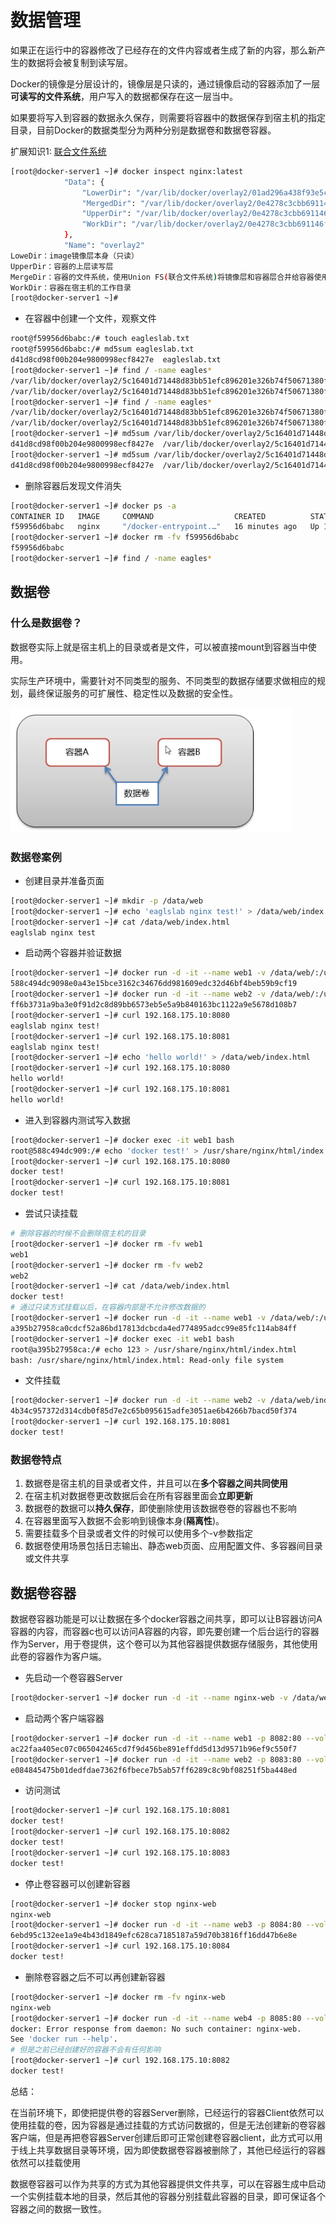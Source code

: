 # 数据管理
如果正在运行中的容器修改了已经存在的文件内容或者生成了新的内容，那么新产生的数据将会被复制到读写层。

Docker的镜像是分层设计的，镜像层是只读的，通过镜像启动的容器添加了一层**可读写的文件系统**，用户写入的数据都保存在这一层当中。

如果要将写入到容器的数据永久保存，则需要将容器中的数据保存到宿主机的指定目录，目前Docker的数据类型分为两种分别是数据卷和数据卷容器。

扩展知识1: [联合文件系统](https://mp.weixin.qq.com/s?__biz=MzI1OTY2MzMxOQ==&mid=2247495888&idx=1&sn=39ed455b12cc2e3ad18f5f72c8e6cc21&chksm=ea77c468dd004d7e42aa4a9c095822e41fd3fa01a08156181615fb66f724bc0d03ff228a39bd&mpshare=1&scene=23&srcid=0725FohVQp49EcJQS0khWpUC&sharer_sharetime=1635037154550&sharer_shareid=ac5ffb01d260d9cefd367fe5efc4eb13#rd)



```bash
[root@docker-server1 ~]# docker inspect nginx:latest 
            "Data": {
                "LowerDir": "/var/lib/docker/overlay2/01ad296a438f93e5cb283b6b462ca8da325754c6958c741221979e783f48a82c/diff:/var/lib/docker/overlay2/3639172ee8e2375e9c5d5843d4f3d9da343574bc6ebface8ee3735691fca04ea/diff:/var/lib/docker/overlay2/fdd0aea0a652268ce776642f9dfb67e221015259400579bd4d01da06931ac015/diff:/var/lib/docker/overlay2/1c85c85b62d3d884b51d4c7cebcb7c135c3f8cc00afd1704526b3a5f22f3723f/diff:/var/lib/docker/overlay2/5b2cab96eb3cfea207ddcc5750e9d950437ecdb27f912091d4e467550c2bc775/diff",
                "MergedDir": "/var/lib/docker/overlay2/0e4278c3cbb691146f01f5f69e5cc48199a1b92bda3d78c54cde984bf95921ee/merged",
                "UpperDir": "/var/lib/docker/overlay2/0e4278c3cbb691146f01f5f69e5cc48199a1b92bda3d78c54cde984bf95921ee/diff",
                "WorkDir": "/var/lib/docker/overlay2/0e4278c3cbb691146f01f5f69e5cc48199a1b92bda3d78c54cde984bf95921ee/work"
            },
            "Name": "overlay2"
LoweDir：image镜像层本身（只读）
UpperDir：容器的上层读写层
MergeDir：容器的文件系统，使用Union FS(联合文件系统)将镜像层和容器层合并给容器使用
WorkDir：容器在宿主机的工作目录
[root@docker-server1 ~]# 
```

- 在容器中创建一个文件，观察文件

```bash
root@f59956d6babc:/# touch eagleslab.txt 
root@f59956d6babc:/# md5sum eagleslab.txt 
d41d8cd98f00b204e9800998ecf8427e  eagleslab.txt
[root@docker-server1 ~]# find / -name eagles*
/var/lib/docker/overlay2/5c16401d71448d83bb51efc896201e326b74f50671380f49a995e3d37e1d2363/diff/eagleslab.txt
/var/lib/docker/overlay2/5c16401d71448d83bb51efc896201e326b74f50671380f49a995e3d37e1d2363/merged/eagleslab.txt
[root@docker-server1 ~]# find / -name eagles*
/var/lib/docker/overlay2/5c16401d71448d83bb51efc896201e326b74f50671380f49a995e3d37e1d2363/diff/eagleslab.txt
/var/lib/docker/overlay2/5c16401d71448d83bb51efc896201e326b74f50671380f49a995e3d37e1d2363/merged/eagleslab.txt
[root@docker-server1 ~]# md5sum /var/lib/docker/overlay2/5c16401d71448d83bb51efc896201e326b74f50671380f49a995e3d37e1d2363/diff/eagleslab.txt
d41d8cd98f00b204e9800998ecf8427e  /var/lib/docker/overlay2/5c16401d71448d83bb51efc896201e326b74f50671380f49a995e3d37e1d2363/diff/eagleslab.txt
[root@docker-server1 ~]# md5sum /var/lib/docker/overlay2/5c16401d71448d83bb51efc896201e326b74f50671380f49a995e3d37e1d2363/merged/eagleslab.txt
d41d8cd98f00b204e9800998ecf8427e  /var/lib/docker/overlay2/5c16401d71448d83bb51efc896201e326b74f50671380f49a995e3d37e1d2363/merged/eagleslab.txt

```

- 删除容器后发现文件消失

```bash
[root@docker-server1 ~]# docker ps -a
CONTAINER ID   IMAGE     COMMAND                  CREATED          STATUS          PORTS     NAMES
f59956d6babc   nginx     "/docker-entrypoint.…"   16 minutes ago   Up 16 minutes   80/tcp    upbeat_greider
[root@docker-server1 ~]# docker rm -fv f59956d6babc
f59956d6babc
[root@docker-server1 ~]# find / -name eagles*
```

## 数据卷

### 什么是数据卷？

数据卷实际上就是宿主机上的目录或者是文件，可以被直接mount到容器当中使用。

实际生产环境中，需要针对不同类型的服务、不同类型的数据存储要求做相应的规划，最终保证服务的可扩展性、稳定性以及数据的安全性。

![img](05.docker数据管理/u=1718952600,4159508250&fm=26&fmt=auto&gp=0.jpg)

### 数据卷案例

- 创建目录并准备页面

```bash
[root@docker-server1 ~]# mkdir -p /data/web
[root@docker-server1 ~]# echo 'eaglslab nginx test!' > /data/web/index.html
[root@docker-server1 ~]# cat /data/web/index.html 
eaglslab nginx test
```

- 启动两个容器并验证数据

```bash
[root@docker-server1 ~]# docker run -d -it --name web1 -v /data/web/:/usr/share/nginx/html/ -p 8080:80 nginx
588c494dc9098e0a43e15bce3162c34676dd981609edc32d46bf4beb59b9cf19
[root@docker-server1 ~]# docker run -d -it --name web2 -v /data/web/:/usr/share/nginx/html/ -p 8081:80 nginx
ff6b3731a9ba3e0f91d2c8d89bb6573eb5e5a9b840163bc1122a9e5678d108b7
[root@docker-server1 ~]# curl 192.168.175.10:8080
eaglslab nginx test!
[root@docker-server1 ~]# curl 192.168.175.10:8081
eaglslab nginx test!
[root@docker-server1 ~]# echo 'hello world!' > /data/web/index.html 
[root@docker-server1 ~]# curl 192.168.175.10:8080
hello world!
[root@docker-server1 ~]# curl 192.168.175.10:8081
hello world!
```

- 进入到容器内测试写入数据

```bash
[root@docker-server1 ~]# docker exec -it web1 bash
root@588c494dc909:/# echo 'docker test!' > /usr/share/nginx/html/index.html 
[root@docker-server1 ~]# curl 192.168.175.10:8080
docker test!
[root@docker-server1 ~]# curl 192.168.175.10:8081
docker test!
```

- 尝试只读挂载

```bash
# 删除容器的时候不会删除宿主机的目录
[root@docker-server1 ~]# docker rm -fv web1
web1
[root@docker-server1 ~]# docker rm -fv web2
web2
[root@docker-server1 ~]# cat /data/web/index.html 
docker test!
# 通过只读方式挂载以后，在容器内部是不允许修改数据的
[root@docker-server1 ~]# docker run -d -it --name web1 -v /data/web/:/usr/share/nginx/html/:ro -p 8080:80 nginx
a395b27958ca0cdcf52a86bd17813dcbcda4ed774895adcc99e85fc114ab84ff
[root@docker-server1 ~]# docker exec -it web1 bash
root@a395b27958ca:/# echo 123 > /usr/share/nginx/html/index.html 
bash: /usr/share/nginx/html/index.html: Read-only file system

```

- 文件挂载

```bash
[root@docker-server1 ~]# docker run -d -it --name web2 -v /data/web/index.html:/usr/share/nginx/html/index.html:ro -p 8081:80 nginx
4b34c957372d314cdb0f85d7e2c65b095615adfe3051ae6b4266b7bacd50f374
[root@docker-server1 ~]# curl 192.168.175.10:8081
docker test!
```

### 数据卷特点

1. 数据卷是宿主机的目录或者文件，并且可以在**多个容器之间共同使用**
2. 在宿主机对数据卷更改数据后会在所有容器里面会**立即更新**
3. 数据卷的数据可以**持久保存**，即使删除使用该数据卷卷的容器也不影响
4. 在容器里面写入数据不会影响到镜像本身(**隔离性**)。
5. 需要挂载多个目录或者文件的时候可以使用多个-v参数指定
6. 数据卷使用场景包括日志输出、静态web页面、应用配置文件、多容器间目录或文件共享

## 数据卷容器

数据卷容器功能是可以让数据在多个docker容器之间共享，即可以让B容器访问A容器的内容，而容器c也可以访问A容器的内容，即先要创建一个后台运行的容器作为Server，用于卷提供，这个卷可以为其他容器提供数据存储服务，其他使用此卷的容器作为客户端。

- 先启动一个卷容器Server

```bash
[root@docker-server1 ~]# docker run -d -it --name nginx-web -v /data/web/:/usr/share/nginx/html/:ro -p 8081:80 nginx
```

- 启动两个客户端容器

```bash
[root@docker-server1 ~]# docker run -d -it --name web1 -p 8082:80 --volumes-from nginx-web nginx:latest 
ac22faa405ec07c065042465cd7f9d456be891effdd5d13d9571b96ef9c550f7
[root@docker-server1 ~]# docker run -d -it --name web2 -p 8083:80 --volumes-from nginx-web nginx:latest 
e084845475b01dedfdae7362f6fbece7b5ab57ff6289c8c9bf08251f5ba448ed
```

- 访问测试

```bash
[root@docker-server1 ~]# curl 192.168.175.10:8081
docker test!
[root@docker-server1 ~]# curl 192.168.175.10:8082
docker test!
[root@docker-server1 ~]# curl 192.168.175.10:8083
docker test!
```

- 停止卷容器可以创建新容器

```bash
[root@docker-server1 ~]# docker stop nginx-web 
nginx-web
[root@docker-server1 ~]# docker run -d -it --name web3 -p 8084:80 --volumes-from nginx-web nginx:latest 
6ebd95c132ee1a9e4b43d1849efc628ca7185187a59d70b3816ff16dd47b6e8e
[root@docker-server1 ~]# curl 192.168.175.10:8084
docker test!
```

- 删除卷容器之后不可以再创建新容器

```bash
[root@docker-server1 ~]# docker rm -fv nginx-web 
nginx-web
[root@docker-server1 ~]# docker run -d -it --name web4 -p 8085:80 --volumes-from nginx-web nginx:latest 
docker: Error response from daemon: No such container: nginx-web.
See 'docker run --help'.
# 但是之前已经创建好的容器不会有任何影响
[root@docker-server1 ~]# curl 192.168.175.10:8082
docker test!
```

总结：

在当前环境下，即使把提供卷的容器Server删除，已经运行的容器Client依然可以使用挂载的卷，因为容器是通过挂载的方式访问数据的，但是无法创建新的卷容器客户端，但是再把卷容器Server创建后即可正常创建卷容器client，此方式可以用于线上共享数据目录等环境，因为即使数据卷容器被删除了，其他已经运行的容器依然可以挂载使用

数据卷容器可以作为共享的方式为其他容器提供文件共享，可以在容器生成中启动一个实例挂载本地的目录，然后其他的容器分别挂载此容器的目录，即可保证各个容器之间的数据一致性。

